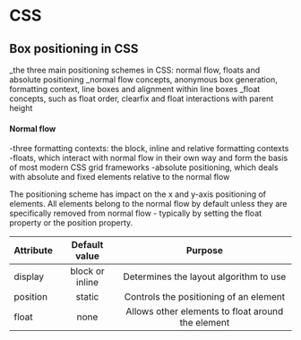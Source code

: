 # CSS

## Box positioning in CSS
   _the three main positioning schemes in CSS: normal flow, floats and absolute positioning
   _normal flow concepts, anonymous box generation, formatting context, line boxes and alignment within line boxes
   _float concepts, such as float order, clearfix and float interactions with parent height
   
 #### Normal flow
   -three formatting contexts: the block, inline and relative formatting contexts
   -floats, which interact with normal flow in their own way and form the basis of most modern CSS grid frameworks
   -absolute positioning, which deals with absolute and fixed elements relative to the normal flow
   
   The positioning scheme has impact on the x and y-axis positioning of elements. All elements belong to the normal flow by default unless they are specifically removed from normal flow - typically by setting the float property or the position property.
   
   | Attribute 	| Default value 	| Purpose                                          |
   |------------|:---------------:|:------------------------------------------------:|
   | display 	  | block or inline | Determines the layout algorithm to use           |
   | position 	| static 	        | Controls the positioning of an element           |
   | float 	    | none 	          | Allows other elements to float around the element|
